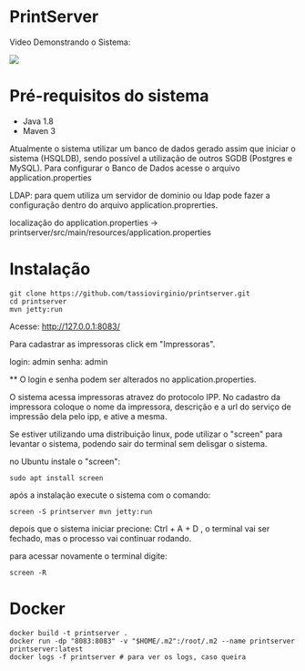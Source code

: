 # PrintServer

Video Demonstrando o Sistema:

<a href="https://www.youtube.com/embed/uZycKj1_ZIU?rel=0" target="_blank">
    <img src="https://img.youtube.com/vi/uZycKj1_ZIU/0.jpg" />
</a>


# Pré-requisitos do sistema

- Java 1.8 
- Maven 3
 
Atualmente o sistema utilizar um banco de dados gerado assim que iniciar o sistema (HSQLDB), sendo possível a utilização de outros SGDB (Postgres e MySQL). Para configurar o Banco de Dados acesse o arquivo application.properties
 
LDAP: para quem utiliza um servidor de dominio ou ldap pode fazer a configuração dentro do arquivo application.proprerties.

localização do application.properties -> printserver/src/main/resources/application.properties


# Instalação

```shell
git clone https://github.com/tassiovirginio/printserver.git
cd printserver
mvn jetty:run
```

Acesse: http://127.0.0.1:8083/
 
Para cadastrar as impressoras click em "Impressoras".
 
login: admin
senha: admin
 
** O login e senha podem ser alterados no application.properties.
  
O sistema acessa impressoras atravez do protocolo IPP. No cadastro da impressora coloque o nome da impressora, descrição e a url do serviço de impressão dela pelo ipp, e ative a mesma.
 
Se estiver utilizando uma distribuição linux, pode utilizar o "screen" para levantar o sistema, podendo sair do terminal sem delisgar o sistema.
 
no Ubuntu instale o "screen":
 
```shell
sudo apt install screen
```
 após a instalação execute o sistema com o comando:
 
```shell
screen -S printserver mvn jetty:run
``` 

depois que o sistema iniciar precione: Ctrl + A + D   , o terminal vai ser fechado, mas o processo vai continuar rodando.
 
para acessar novamente o terminal digite:

```shell
screen -R
```


# Docker

```shell
docker build -t printserver .
docker run -dp "8083:8083" -v "$HOME/.m2":/root/.m2 --name printserver printserver:latest
docker logs -f printserver # para ver os logs, caso queira
```